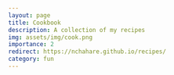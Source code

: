 ```yaml
---
layout: page
title: Cookbook
description: A collection of my recipes
img: assets/img/cook.png
importance: 2
redirect: https://nchahare.github.io/recipes/
category: fun
---
```

